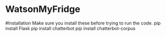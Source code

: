 # WatsonMyFridge

#Installation
Make sure you install these before trying to run the code. 
pip install Flask
pip install chatterbot
pip install chatterbot-corpus 
